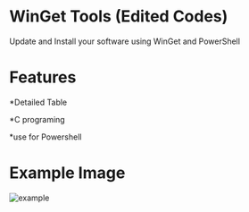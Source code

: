 # WinGet Tools (Edited Codes)
Update and Install your software using WinGet and PowerShell

# Features 

*Detailed Table

*C programing

*use for Powershell


# Example Image

![example](https://user-images.githubusercontent.com/74864221/217322309-fa6ae15c-08c4-450e-9a0f-2d3516a2c9f8.png)
